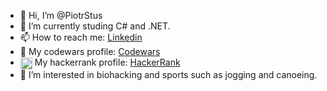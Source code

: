 - 👋 Hi, I’m @PiotrStus
- 🌱 I’m currently studing C# and .NET.
- 📫 How to reach me: [Linkedin](https://www.linkedin.com/in/piotr-stus-dev/)
- 🤺 My codewars profile: [Codewars](https://www.codewars.com/users/pete95)
- <img src="https://img.icons8.com/ios-filled/50/000000/hacker.png" alt="Hacker Icon" width="19" style="vertical-align: middle;"/> My hackerrank profile: [HackerRank](https://www.hackerrank.com/profile/herr_qzase)
- 👀 I’m interested in biohacking and sports such as jogging and canoeing.
<!---
PiotrStus/PiotrStus is a ✨ special ✨ repository because its `README.md` (this file) appears on your GitHub profile.
You can click the Preview link to take a look at your changes.
--->

